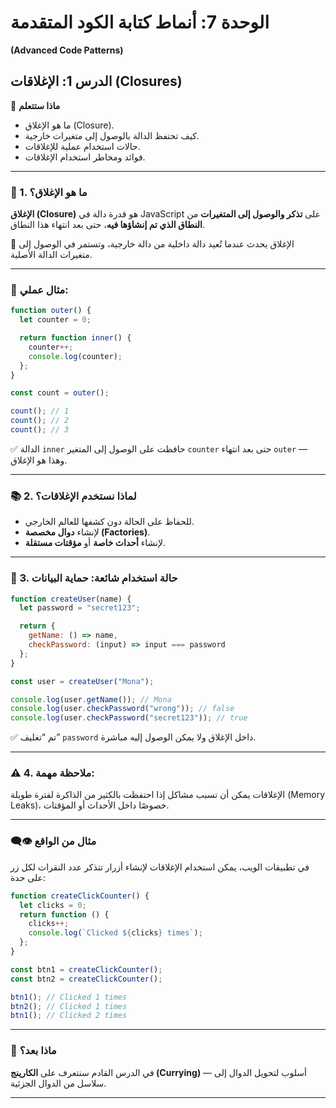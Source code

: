 # الوحدة 7: أنماط كتابة الكود المتقدمة
**(Advanced Code Patterns)**

## الدرس 1: الإغلاقات (Closures)

🧠 **ماذا ستتعلم**
* ما هو الإغلاق (Closure).
* كيف تحتفظ الدالة بالوصول إلى متغيرات خارجية.
* حالات استخدام عملية للإغلاقات.
* فوائد ومخاطر استخدام الإغلاقات.

---

### 🧾 1. ما هو الإغلاق؟

**الإغلاق (Closure)** هو قدرة دالة في JavaScript على **تذكر والوصول إلى المتغيرات** من **النطاق الذي تم إنشاؤها فيه**، حتى بعد انتهاء هذا النطاق.

📌 الإغلاق يحدث عندما تُعيد دالة داخلية من دالة خارجية، وتستمر في الوصول إلى متغيرات الدالة الأصلية.

---

### 🧠 مثال عملي:

```javascript
function outer() {
  let counter = 0;

  return function inner() {
    counter++;
    console.log(counter);
  };
}

const count = outer();

count(); // 1
count(); // 2
count(); // 3
```
✅ الدالة `inner` حافظت على الوصول إلى المتغير `counter` حتى بعد انتهاء `outer` — وهذا هو الإغلاق.

---

### 📚 2. لماذا نستخدم الإغلاقات؟

* للحفاظ على الحالة دون كشفها للعالم الخارجي.
* لإنشاء **دوال مخصصة (Factories)**.
* لإنشاء **أحداث خاصة** أو **مؤقتات مستقلة**.

---

### 🔐 3. حالة استخدام شائعة: حماية البيانات

```javascript
function createUser(name) {
  let password = "secret123";

  return {
    getName: () => name,
    checkPassword: (input) => input === password
  };
}

const user = createUser("Mona");

console.log(user.getName()); // Mona
console.log(user.checkPassword("wrong")); // false
console.log(user.checkPassword("secret123")); // true
```
✅ تم “تغليف” `password` داخل الإغلاق ولا يمكن الوصول إليه مباشرة.

---

### ⚠️ 4. ملاحظة مهمة:

الإغلاقات يمكن أن تسبب مشاكل إذا احتفظت بالكثير من الذاكرة لفترة طويلة (Memory Leaks)، خصوصًا داخل الأحداث أو المؤقتات.

---

### 👁️‍🗨️ مثال من الواقع

في تطبيقات الويب، يمكن استخدام الإغلاقات لإنشاء أزرار تتذكر عدد النقرات لكل زر على حدة:

```javascript
function createClickCounter() {
  let clicks = 0;
  return function () {
    clicks++;
    console.log(`Clicked ${clicks} times`);
  };
}

const btn1 = createClickCounter();
const btn2 = createClickCounter();

btn1(); // Clicked 1 times
btn2(); // Clicked 1 times
btn1(); // Clicked 2 times
```
---

### 🚀 ماذا بعد؟

في الدرس القادم سنتعرف على **الكارينج (Currying)** — أسلوب لتحويل الدوال إلى سلاسل من الدوال الجزئية.

---